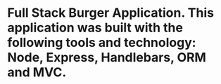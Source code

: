 # Full Stack Burger Application. This application was built with the following tools and technology: Node, Express, Handlebars, ORM and MVC.